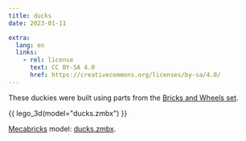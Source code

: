 ```yaml
---
title: ducks
date: 2023-01-11

extra:
  lang: en
  links:
    - rel: license
      text: CC BY-SA 4.0
      href: https://creativecommons.org/licenses/by-sa/4.0/
---
```


These duckies were built using parts from the [Bricks and Wheels set].

[Bricks and Wheels set]: https://brickset.com/sets/11014-1/Bricks-and-Wheels

{{ lego_3d(model="ducks.zmbx") }}

[Mecabricks] model: <a href="ducks.zmbx" download>ducks.zmbx</a>.

[Mecabricks]: https://www.mecabricks.com/
